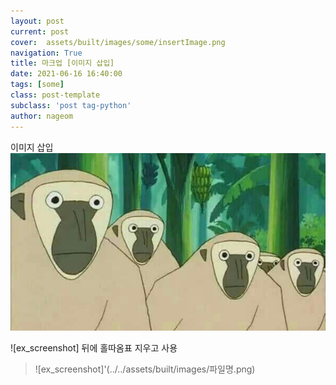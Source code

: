 ```yaml
---
layout: post
current: post
cover:  assets/built/images/some/insertImage.png
navigation: True
title: 마크업 [이미지 삽입]
date: 2021-06-16 16:40:00
tags: [some]
class: post-template
subclass: 'post tag-python'
author: nageom
---
```

이미지 삽입
![ex_screenshot](../../assets/built/images/cover/monkey.jpg)

![ex_screenshot] 뒤에 홀따옴표 지우고 사용<br>
> ![ex_screenshot]'(../../assets/built/images/파일명.png)